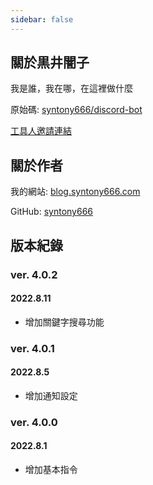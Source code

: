 ```yaml
---
sidebar: false
---
```


## 關於黒井闇子

我是誰，我在哪，在這裡做什麼

原始碼: [syntony666/discord-bot](https://github.com/syntony666/discord-bot/)

[工具人邀請連結](https://discord.com/api/oauth2/authorize?client_id=995551157151862854&permissions=1644971945463&scope=bot)

## 關於作者

我的網站: [blog.syntony666.com](https://blog.syntony666.com)

GitHub: [syntony666](https://github.com/syntony666)

## 版本紀錄

### ver. 4.0.2

#### 2022.8.11

- 增加關鍵字搜尋功能

### ver. 4.0.1

#### 2022.8.5

- 增加通知設定

### ver. 4.0.0

#### 2022.8.1

- 增加基本指令
